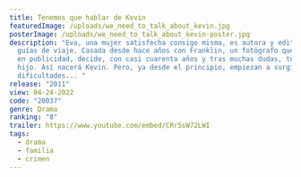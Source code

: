 ```yaml
---
title: Tenemos que hablar de Kevin
featuredImage: /uploads/we_need_to_talk_about_kevin.jpg
posterImage: /uploads/we_need_to_talk_about_kevin-poster.jpg
description: "Eva, una mujer satisfecha consigo misma, es autora y editora de
  guías de viaje. Casada desde hace años con Franklin, un fotógrafo que trabaja
  en publicidad, decide, con casi cuarenta años y tras muchas dudas, tener un
  hijo. Así nacerá Kevin. Pero, ya desde el principio, empiezan a surgir
  dificultades... "
release: "2011"
view: 04-24-2022
code: "20037"
genre: Drama
ranking: "8"
trailer: https://www.youtube.com/embed/CRr5sW72LWI
tags:
  - drama
  - familia
  - crimen
---
```

